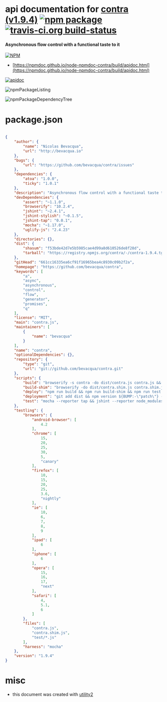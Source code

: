 # api documentation for  [contra (v1.9.4)](https://github.com/bevacqua/contra)  [![npm package](https://img.shields.io/npm/v/npmdoc-contra.svg?style=flat-square)](https://www.npmjs.org/package/npmdoc-contra) [![travis-ci.org build-status](https://api.travis-ci.org/npmdoc/node-npmdoc-contra.svg)](https://travis-ci.org/npmdoc/node-npmdoc-contra)
#### Asynchronous flow control with a functional taste to it

[![NPM](https://nodei.co/npm/contra.png?downloads=true&downloadRank=true&stars=true)](https://www.npmjs.com/package/contra)

- [https://npmdoc.github.io/node-npmdoc-contra/build/apidoc.html](https://npmdoc.github.io/node-npmdoc-contra/build/apidoc.html)

[![apidoc](https://npmdoc.github.io/node-npmdoc-contra/build/screenCapture.buildCi.browser.%252Ftmp%252Fbuild%252Fapidoc.html.png)](https://npmdoc.github.io/node-npmdoc-contra/build/apidoc.html)

![npmPackageListing](https://npmdoc.github.io/node-npmdoc-contra/build/screenCapture.npmPackageListing.svg)

![npmPackageDependencyTree](https://npmdoc.github.io/node-npmdoc-contra/build/screenCapture.npmPackageDependencyTree.svg)



# package.json

```json

{
    "author": {
        "name": "Nicolas Bevacqua",
        "url": "http://bevacqua.io"
    },
    "bugs": {
        "url": "https://github.com/bevacqua/contra/issues"
    },
    "dependencies": {
        "atoa": "1.0.0",
        "ticky": "1.0.1"
    },
    "description": "Asynchronous flow control with a functional taste to it",
    "devDependencies": {
        "assert": "~1.1.0",
        "browserify": "10.2.4",
        "jshint": "~2.4.1",
        "jshint-stylish": "~0.1.5",
        "jshint-tap": "0.0.1",
        "mocha": "~1.17.0",
        "uglify-js": "2.4.23"
    },
    "directories": {},
    "dist": {
        "shasum": "f53bde42d7e5b5985cae4d99a8d610526de8f28d",
        "tarball": "https://registry.npmjs.org/contra/-/contra-1.9.4.tgz"
    },
    "gitHead": "661cc16335ea6cf91f16965bea4c8930c09b2f2a",
    "homepage": "https://github.com/bevacqua/contra",
    "keywords": [
        "a",
        "async",
        "asynchronous",
        "control",
        "flow",
        "generator",
        "promises",
        "q"
    ],
    "license": "MIT",
    "main": "contra.js",
    "maintainers": [
        {
            "name": "bevacqua"
        }
    ],
    "name": "contra",
    "optionalDependencies": {},
    "repository": {
        "type": "git",
        "url": "git://github.com/bevacqua/contra.git"
    },
    "scripts": {
        "build": "browserify -s contra -do dist/contra.js contra.js && uglifyjs -m -c -o dist/contra.min.js dist/contra.js",
        "build-shim": "browserify -do dist/contra.shim.js contra.shim.js && uglifyjs -m -c -o dist/contra.shim.min.js dist/contra.shim.js",
        "deploy": "npm run build && npm run build-shim && npm run test && npm run deployment",
        "deployment": "git add dist && npm version ${BUMP:-\"patch\"} --no-git-tag-version && git add package.json && git commit -am \"Autogenerated pre-deployment commit\" && bower version ${BUMP:-\"patch\"} && git reset HEAD~2 && git add . && git commit -am \"Release $(cat package.json | jq -r .version)\" && git push --tags && npm publish && git push",
        "test": "mocha --reporter tap && jshint --reporter node_modules/jshint-tap/jshint-tap.js test/*.js"
    },
    "testling": {
        "browsers": {
            "android-browser": [
                4.2
            ],
            "chrome": [
                15,
                20,
                25,
                30,
                5,
                "canary"
            ],
            "firefox": [
                10,
                15,
                20,
                25,
                3.6,
                "nightly"
            ],
            "ie": [
                10,
                6,
                7,
                8,
                9
            ],
            "ipad": [
                6
            ],
            "iphone": [
                6
            ],
            "opera": [
                15,
                16,
                17,
                "next"
            ],
            "safari": [
                4,
                5.1,
                6
            ]
        },
        "files": [
            "contra.js",
            "contra.shim.js",
            "test/*.js"
        ],
        "harness": "mocha"
    },
    "version": "1.9.4"
}
```



# misc
- this document was created with [utility2](https://github.com/kaizhu256/node-utility2)
